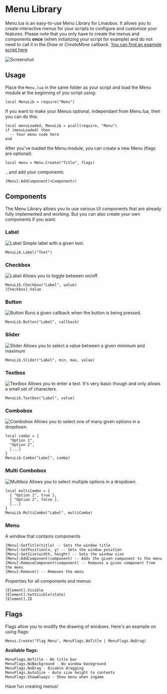 # Menu Library
Menu.lua is an easy-to-use Menu Library for Lmaobox. It allows you to create interactive menus for your scripts to configure and customize your features. Please note that you only have to create the menus and components **once** (when initializing your script for example) and do not need to call it in the *Draw* or *CreateMove* callback.
[You can find an example script here](../Menu-Example.lua)

![Screenshot](https://i.imgur.com/E6CjsAr.png)

## Usage
Place the `Menu.lua` in the same folder as your script and load the Menu module at the beginning of you script using:
```
local MenuLib = require("Menu")
```

If you want to make your Menus optional, independant from Menu.lua, then you can do this:
```
local menuLoaded, MenuLib = pcall(require, "Menu")
if (menuLoaded) then
  -- Your menu code here
end
```

After you've loaded the Menu module, you can create a new Menu (flags are optional):
```
local menu = Menu.Create("Title", flags)
```

...and add your components:
```
[Menu]:AddComponent(<Component>)
```

## Components
The Menu Library allows you to use various UI components that are already fully implemented and working. But you can also create your own components if you want.

### Label
![Label](https://i.imgur.com/knK7AOk.png)
Simple label with a given text.
```
MenuLib.Label("Text")
```

### Checkbox
![Label](https://i.imgur.com/ugksbLr.png)
Allows you to toggle between on/off.
```
MenuLib.Checkbox("Label", value)
[Checkbox].Value
```

### Button
![Button](https://i.imgur.com/dOVKTG4.png)
Runs a given callback when the button is being pressed.
```
MenuLib.Button("Label", callback)
```

### Slider
![Slider](https://i.imgur.com/363zFtX.png)
Allows you to select a value between a given minimum and maximum
```
MenuLib.Slider("Label", min, max, value)
```

### Textbox
![Textbox](https://i.imgur.com/vo0j8n5.png)
Allows you to enter a text. It's very basic though and only allows a small set of characters.
```
MenuLib.Textbox("Label", value)
```

### Combobox
![Combobox](https://i.imgur.com/VthXZZp.png)
Allows you to select one of many given options in a dropdown.
```
local combo = {
  "Option 1",
  "Option 2",
  [...]
}
MenuLib.Combo("Label", combo)
```

### Multi Combobox
![Multibox](https://i.imgur.com/bwPnnaf.png)
Allows you to select multiple options in a dropdown.
```
local multiCombo = {
  { "Option 1", true },
  { "Option 2", false },
  [...]
}
MenuLib.MultiCombo("Label", multiCombo)
```

### Menu
A window that contains components
```
[Menu]:SetTitle(title) -- Sets the window title
[Menu]:SetPosition(x, y) -- Sets the window position
[Menu]:SetSize(width, height) -- Sets the window size
[Menu]:AddComponent(component) -- Adds the given component to the menu
[Menu]:RemoveComponent(component) -- Removes a given component from the menu
[Menu]:Remove() -- Removes the menu
```

Properties for all components and menus:
```
[Element].Visible
[Element]:SetVisible(state)
[Element].ID
```

## Flags
Flags allow you to modify the drawing of windows. Here's an example on using flags:
```
Menus.Create("Flag Menu", MenuFlags.NoTitle | MenuFlags.NoDrag)
```

**Available flags:**
```
MenuFlags.NoTitle - No title bar
MenuFlags.NoBackground - No window background
MenuFlags.NoDrag - Disable dragging
MenuFlags.AutoSize - Auto size height to contents
MenuFlags.ShowAlways - Show menu when ingame
```

Have fun creating menus!
